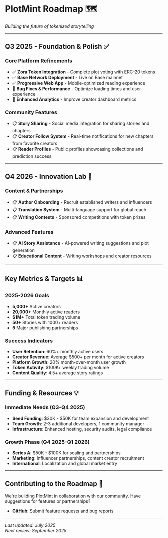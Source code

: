 # PlotMint Roadmap 🗺️

*Building the future of tokenized storytelling*

---

## Q3 2025 - Foundation & Polish ✅

### Core Platform Refinements
- ✅ **Zora Token Integration** - Complete plot voting with ERC-20 tokens
- ✅ **Base Network Deployment** - Live on Base mainnet
- ✅ **Progressive Web App** - Mobile-optimized reading experience
- 🔄 **Bug Fixes & Performance** - Optimize loading times and user experience
- 🔄 **Enhanced Analytics** - Improve creator dashboard metrics

### Community Features
- 📋 **Story Sharing** - Social media integration for sharing stories and chapters
- 📋 **Creator Follow System** - Real-time notifications for new chapters from favorite creators
- 📋 **Reader Profiles** - Public profiles showcasing collections and prediction success

---

## Q4 2026 - Innovation Lab 🔬

### Content & Partnerships
- 📋 **Author Onboarding** - Recruit established writers and influencers
- 📋 **Translation System** - Multi-language support for global reach
- 📋 **Writing Contests** - Sponsored competitions with token prizes

### Advanced Features
- 📋 **AI Story Assistance** - AI-powered writing suggestions and plot generation
- 📋 **Educational Content** - Writing workshops and creator resources

---

## Key Metrics & Targets 📊

### 2025-2026 Goals
- **5,000+** Active creators
- **20,000+** Monthly active readers  
- **$1M+** Total token trading volume
- **50+** Stories with 1000+ readers
- **5** Major publishing partnerships

### Success Indicators
- **User Retention**: 60%+ monthly active users
- **Creator Revenue**: Average $500+ per month for active creators
- **Platform Growth**: 20% month-over-month user growth
- **Token Activity**: $100K+ weekly trading volume
- **Content Quality**: 4.5+ average story ratings

---

## Funding & Resources 💡

### Immediate Needs (Q3-Q4 2025)
- **Seed Funding**: $30K - $50K for team expansion and development
- **Team Growth**: 2-3 additional developers, 1 community manager
- **Infrastructure**: Enhanced hosting, security audits, legal compliance

### Growth Phase (Q4 2025-Q1 2026)
- **Series A**: $50K - $100K for scaling and partnerships
- **Marketing**: Influencer partnerships, content creator recruitment
- **International**: Localization and global market entry

---

## Contributing to the Roadmap 🤝

We're building PlotMint in collaboration with our community. Have suggestions for features or partnerships? 

- **GitHub**: Submit feature requests and bug reports
---

*Last updated: July 2025*  
*Next review: September 2025*
